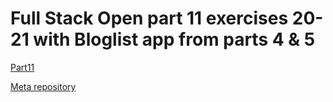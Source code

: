 # Full Stack Open part 11 exercises 20-21 with Bloglist app from parts 4 & 5

[Part11](https://github.com/degenone/FSO-part11)

[Meta repository](https://github.com/degenone/FSO)
